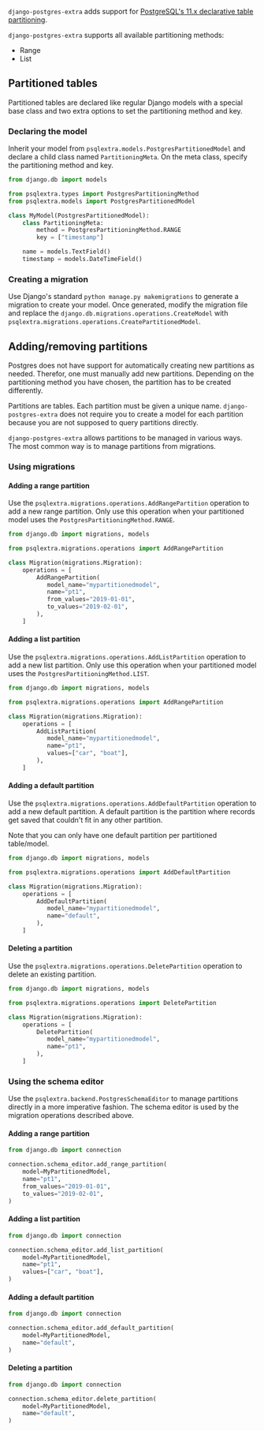 `django-postgres-extra` adds support for [PostgreSQL's 11.x declarative table partitioning](https://www.postgresql.org/docs/current/ddl-partitioning.html#DDL-PARTITIONING-DECLARATIVE).

`django-postgres-extra` supports all available partitioning methods:

* Range
* List

## Partitioned tables
Partitioned tables are declared like regular Django models with a special base class and two extra options to set the partitioning method and key.

### Declaring the model
Inherit your model from `psqlextra.models.PostgresPartitionedModel` and declare a child class named `PartitioningMeta`. On the meta class, specify the partitioning method and key.


```python
from django.db import models

from psqlextra.types import PostgresPartitioningMethod
from psqlextra.models import PostgresPartitionedModel

class MyModel(PostgresPartitionedModel):
    class PartitioningMeta:
        method = PostgresPartitioningMethod.RANGE
        key = ["timestamp"]

    name = models.TextField()
    timestamp = models.DateTimeField() 
```

### Creating a migration
Use Django's standard `python manage.py makemigrations` to generate a migration to create your model. Once generated, modify the migration file and replace the `django.db.migrations.operations.CreateModel` with `psqlextra.migrations.operations.CreatePartitionedModel`.

## Adding/removing partitions
Postgres does not have support for automatically creating new partitions as needed. Therefor, one must manually add new partitions. Depending on the partitioning method you have chosen, the partition has to be created differently.

Partitions are tables. Each partition must be given a unique name. `django-postgres-extra` does not require you to create a model for each partition because you are not supposed to query partitions directly.

`django-postgres-extra` allows partitions to be managed in various ways. The most common way is to manage partitions from migrations.

### Using migrations
#### Adding a range partition
Use the `psqlextra.migrations.operations.AddRangePartition` operation to add a new range partition. Only use this operation when your partitioned model uses the `PostgresPartitioningMethod.RANGE`.

```python
from django.db import migrations, models

from psqlextra.migrations.operations import AddRangePartition

class Migration(migrations.Migration):
    operations = [
        AddRangePartition(
           model_name="mypartitionedmodel",
           name="pt1",
           from_values="2019-01-01",
           to_values="2019-02-01",
        ),
    ]
```

#### Adding a list partition
Use the `psqlextra.migrations.operations.AddListPartition` operation to add a new list partition. Only use this operation when your partitioned model uses the `PostgresPartitioningMethod.LIST`.

```python
from django.db import migrations, models

from psqlextra.migrations.operations import AddRangePartition

class Migration(migrations.Migration):
    operations = [
        AddListPartition(
           model_name="mypartitionedmodel",
           name="pt1",
           values=["car", "boat"],
        ),
    ]
```

#### Adding a default partition
Use the `psqlextra.migrations.operations.AddDefaultPartition` operation to add a new default partition. A default partition is the partition where records get saved that couldn't fit in any other partition.

Note that you can only have one default partition per partitioned table/model.

```python
from django.db import migrations, models

from psqlextra.migrations.operations import AddDefaultPartition

class Migration(migrations.Migration):
    operations = [
        AddDefaultPartition(
           model_name="mypartitionedmodel",
           name="default",
        ),
    ]
```

#### Deleting a partition
Use the `psqlextra.migrations.operations.DeletePartition` operation to delete an existing partition.

```python
from django.db import migrations, models

from psqlextra.migrations.operations import DeletePartition

class Migration(migrations.Migration):
    operations = [
        DeletePartition(
           model_name="mypartitionedmodel",
           name="pt1",
        ),
    ]
```

### Using the schema editor
Use the `psqlextra.backend.PostgresSchemaEditor` to manage partitions directly in a more imperative fashion. The schema editor is used by the migration operations described above.

#### Adding a range partition
```python
from django.db import connection

connection.schema_editor.add_range_partition(
    model=MyPartitionedModel,
    name="pt1",
    from_values="2019-01-01",
    to_values="2019-02-01",
)
```

#### Adding a list partition
```python
from django.db import connection

connection.schema_editor.add_list_partition(
    model=MyPartitionedModel,
    name="pt1",
    values=["car", "boat"],
)
```

#### Adding a default partition
```python
from django.db import connection

connection.schema_editor.add_default_partition(
    model=MyPartitionedModel,
    name="default",
)
```

#### Deleting a partition
```python
from django.db import connection

connection.schema_editor.delete_partition(
    model=MyPartitionedModel,
    name="default",
)
```
